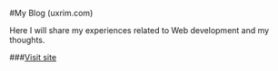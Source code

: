 #My Blog (uxrim.com)

Here I will share my experiences related to Web development and my thoughts.

###[Visit site](http://uxrim.com)
